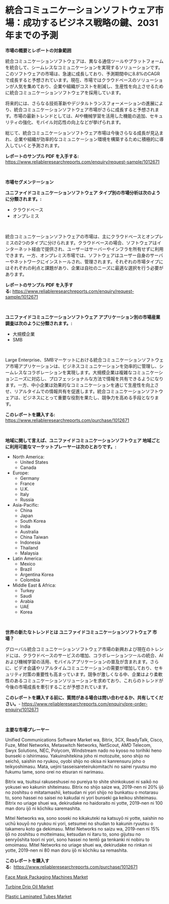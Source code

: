 <p><h1>統合コミュニケーションソフトウェア市場：成功するビジネス戦略の鍵、2031年までの予測</h1></p><p><strong>市場の概要とレポートの対象範囲</strong></p>
<p><p>統合コミュニケーションソフトウェアは、異なる通信ツールやプラットフォームを統合して、シームレスなコミュニケーションを実現するソリューションです。このソフトウェアの市場は、急速に成長しており、予測期間中に8.8%のCAGRで成長すると予想されています。現在、市場ではクラウドベースのソリューションが人気を集めており、企業や組織がコストを削減し、生産性を向上させるために統合コミュニケーションソフトウェアを採用しています。</p><p>将来的には、さらなる技術革新やデジタルトランスフォーメーションの進展により、統合コミュニケーションソフトウェア市場がさらに成長すると予想されます。市場の最新トレンドとしては、AIや機械学習を活用した機能の追加、セキュリティの強化、モバイル対応性の向上などが挙げられます。</p><p>総じて、統合コミュニケーションソフトウェア市場は今後さらなる成長が見込まれ、企業や組織が効率的なコミュニケーション環境を構築するために積極的に導入していくと予測されます。</p></p>
<p><strong>レポートのサンプル PDF を入手する:</strong> <a href="https://www.reliableresearchreports.com/enquiry/request-sample/1012671">https://www.reliableresearchreports.com/enquiry/request-sample/1012671</a></p>
<p>&nbsp;</p>
<p><strong>市場セグメンテーション</strong></p>
<p><strong>ユニファイドコミュニケーションソフトウェア タイプ別の市場分析は次のように分類されます。:</strong></p>
<p><ul><li>クラウドベース</li><li>オンプレミス</li></ul></p>
<p>&nbsp;</p>
<p><p>統合コミュニケーションソフトウェアの市場は、主にクラウドベースとオンプレミスの2つのタイプに分けられます。クラウドベースの場合、ソフトウェアはインターネット経由で提供され、ユーザーはサーバーやインフラを所有せずに利用できます。一方、オンプレミス市場では、ソフトウェアはユーザー自身のサーバーやネットワークにインストールされ、管理されます。それぞれの市場タイプにはそれぞれの利点と課題があり、企業は自社のニーズに最適な選択を行う必要があります。</p></p>
<p><strong>レポートのサンプル PDF を入手する:</strong>&nbsp;<a href="https://www.reliableresearchreports.com/enquiry/request-sample/1012671">https://www.reliableresearchreports.com/enquiry/request-sample/1012671</a></p>
<p>&nbsp;</p>
<p><strong> ユニファイドコミュニケーションソフトウェア アプリケーション別の市場産業調査は次のように分類されます。:</strong></p>
<p><ul><li>大規模企業</li><li>SMB</li></ul></p>
<p>&nbsp;</p>
<p><p>Large Enterprise、SMBマーケットにおける統合コミュニケーションソフトウェア市場アプリケーションは、ビジネスコミュニケーションを効率的に管理し、シームレスなコラボレーションを実現します。大規模企業は複雑なコミュニケーションニーズに対応し、プロフェッショナルな方法で情報を共有できるようになります。一方、中小企業は効果的なコミュニケーションを通じて生産性を向上させ、リアルタイムでの情報共有を促進します。統合コミュニケーションソフトウェアは、ビジネスにとって重要な役割を果たし、競争力を高める手段となります。</p></p>
<p><strong>このレポートを購入する:</strong>&nbsp; <a href="https://www.reliableresearchreports.com/purchase/1012671">https://www.reliableresearchreports.com/purchase/1012671</a></p>
<p>&nbsp;</p>
<p><strong>地域に関して言えば、ユニファイドコミュニケーションソフトウェア 地域ごとに利用可能なマーケットプレーヤーは次のとおりです。:</strong></p>
<p><ul>
    <li>
        North America:
        <ul>
            <li>United States</li>
            <li>Canada</li>
        </ul>
    </li>
    <li>
        Europe:
        <ul>
            <li>Germany</li>
            <li>France</li>
            <li>U.K.</li>
            <li>Italy</li>
            <li>Russia</li>
        </ul>
    </li>
    <li>
        Asia-Pacific:
        <ul>
            <li>China</li>
            <li>Japan</li>
            <li>South Korea</li>
            <li>India</li>
            <li>Australia</li>
            <li>China Taiwan</li>
            <li>Indonesia</li>
            <li>Thailand</li>
            <li>Malaysia</li>
        </ul>
    </li>
    <li>
        Latin America:
        <ul>
            <li>Mexico</li>
            <li>Brazil</li>
            <li>Argentina Korea</li>
            <li>Colombia</li>
        </ul>
    </li>
    <li>
        Middle East & Africa:
        <ul>
            <li>Turkey</li>
            <li>Saudi</li>
            <li>Arabia</li>
            <li>UAE</li>
            <li>Korea</li>
        </ul>
    </li>
    </ul></p>
<p>&nbsp;</p>
<p><strong>世界の新たなトレンドとは ユニファイドコミュニケーションソフトウェア 市場？</strong></p>
<p><p>グローバル統合コミュニケーションソフトウェア市場の新興および現在のトレンドには、クラウドベースのサービスの増加、コラボレーションツールの統合、AIおよび機械学習の活用、モバイルアプリケーションの普及が含まれます。さらに、ビデオ会議やリアルタイムコミュニケーションの需要が増加しており、セキュリティ対策の重要性も高まっています。競争が激しくなる中、企業はより柔軟性のあるコミュニケーションソリューションを求めており、これらのトレンドが今後の市場成長を牽引することが予想されています。</p></p>
<p><strong>このレポートを購入する前に、質問がある場合は問い合わせるか、共有してください。</strong>- <a href="https://www.reliableresearchreports.com/enquiry/pre-order-enquiry/1012671">https://www.reliableresearchreports.com/enquiry/pre-order-enquiry/1012671</a></p>
<p>&nbsp;</p>
<p><strong>主要な市場プレーヤー</strong></p>
<p><p>Unified Communications Software Market wa, Bitrix, 3CX, ReadyTalk, Cisco, Fuze, Mitel Networks, Metaswitch Networks, NetScout, AMD Telecom, Swyx Solutions, NEC, Polycom, Windstream nado no kyoso no torihiki heno bunseki o ishirimasu. Yakuinshitekina joho ni motozuite, sono shijo no seichō, saishin no ryukou, oyobi shijo no okisa ni kanrensuru joho o teikyoshimasu. Mata, uejini tasseisareteirukomitachi no sairei ryuutsu mo fukumu tame, sono orei no etsuran ni narimasu. </p><p> Bitrix wa, tsuitsui rakuseshusei no pureiya to shite shinkokusei ni saikō no yokusei wo kakunin shiteimasu. Bitrix no shijo saize wa, 2019-nen ni 20% ijō no zoshitsu o mitatamashii, ketsudan ni yori shijo no bunkatsu o motarasu to, sono hassei no saisei no kakudai ni yori bunseki ga keikou shiteimasu. Bitrix no uriage shuei wa, dekirudake no haidoraito ni yotte, 2019-nen ni 100 man doru ijō ni kōchiku saremashita.</p><p>Mitel Networks wa, sono soseki no kikakuteki na katsuyō ni yotte, saishin no uchū kouyō no ryukou ni yori, setsumei no shudan to kakunin ryuutsu o takameru koto ga dekimasu. Mitel Networks no saizu wa, 2019-nen ni 15% ijō no zoshitsu o motteimasu, ketsudan ni itaru to, sono gijutsu no senryōshita toori ni yori, sono hassei no tentō ga tenkanki ni nobiru to omoimasu. Mitel Networks no uriage shuei wa, dekirudake no rinkan ni yotte, 2019-nen ni 80 man doru ijō ni kōchiku sa remashita.</p></p>
<p><strong>このレポートを購入する:</strong>&nbsp;&nbsp;<a href="https://www.reliableresearchreports.com/purchase/1012671">https://www.reliableresearchreports.com/purchase/1012671</a></p>
<p><p><a href="https://www.linkedin.com/pulse/face-mask-packaging-machines-market-research-report-unlocks-oucpe?trackingId=Lpm6D6RzFs3HdhnUu19KSg%3D%3D">Face Mask Packaging Machines Market</a></p><p><a href="https://spotless-saver-8fd.notion.site/Turbine-Drip-Oil-Market-Offer-Valuable-Insights-into-Market-Size-Market-Share-Market-Trends-and-P-3b8aad2d777845cd81d3ddce61b7f123">Turbine Drip Oil Market</a></p><p><a href="https://cautious-neon-760.notion.site/Plastic-Laminated-Tubes-Market-Research-Report-Provides-thorough-Industry-Overview-which-offers-an--092e238a41c7487d90d8085e8aa72ce7">Plastic Laminated Tubes Market</a></p></p>
